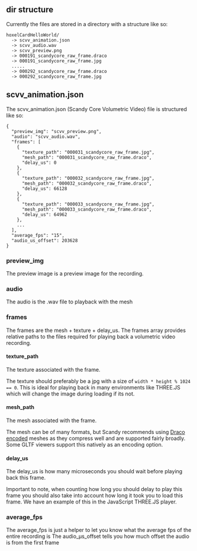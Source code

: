 ## dir structure

Currently the files are stored in a directory with a structure like so:

```
hoxelCardHelloWorld/
  -> scvv_animation.json
  -> scvv_audio.wav
  -> scvv_preview.png
  -> 000191_scandycore_raw_frame.draco
  -> 000191_scandycore_raw_frame.jpg
  .....
  -> 000292_scandycore_raw_frame.draco
  -> 000292_scandycore_raw_frame.jpg

```

## scvv_animation.json
The scvv_animation.json (Scandy Core Volumetric Video) file is structured like so:

```
{
  "preview_img": "scvv_preview.png",
  "audio": "scvv_audio.wav",
  "frames": [
    {
      "texture_path": "000031_scandycore_raw_frame.jpg",
      "mesh_path": "000031_scandycore_raw_frame.draco",
      "delay_us": 0
    },
    {
      "texture_path": "000032_scandycore_raw_frame.jpg",
      "mesh_path": "000032_scandycore_raw_frame.draco",
      "delay_us": 66128
    },
    {
      "texture_path": "000033_scandycore_raw_frame.jpg",
      "mesh_path": "000033_scandycore_raw_frame.draco",
      "delay_us": 64962
    },
    ...
  ],
  "average_fps": "15",
  "audio_us_offset": 203628
}
```

### preview_img
The preview image is a preview image for the recording.

### audio
The audio is the .wav file to playback with the mesh

### frames
The frames are the mesh + texture + delay_us. The frames array provides relative paths to the files required for playing back a volumetric video recording.

#### texture_path
The texture associated with the frame.

The texture should preferably be a jpg with a size of `width * height % 1024 == 0`. This is ideal for playing back in many environments like THREE.JS which will change the image during loading if its not.

#### mesh_path
The mesh associated with the frame.

The mesh can be of many formats, but Scandy recommends using [Draco encoded](https://github.com/google/draco) meshes as they compress well and are supported fairly broadly. Some GLTF viewers support this natively as an encoding option.

#### delay_us
The delay_us is how many microseconds you should wait before playing back this frame.

Important to note, when counting how long you should delay to play this frame you should also take into account how long it took you to load this frame. We have an example of this in the JavaScript THREE.JS player.

### average_fps
The average_fps is just a helper to let you know what the average fps of the entire recording is
The audio_µs_offset tells you how much offset the audio is from the first frame
